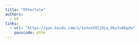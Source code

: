 ```yaml
---
title: "Othertale"
authors:
  - hf
links:
  - url: "https://pan.baidu.com/s/1o3oxO9Zj0jq_Oby3vAKpdw"
    passcode: othe
---
```

